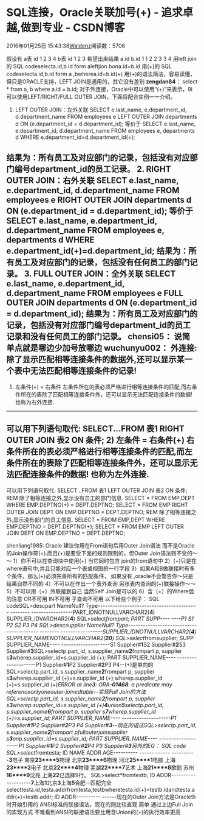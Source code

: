 
# SQL连接，Oracle关联加号(+) - 追求卓越,做到专业 - CSDN博客


2016年01月25日 15:43:38[Waldenz](https://me.csdn.net/enter89)阅读数：5706


假设有
a表
id
1
2
3
4
b表
id
1
2
3
希望出来结果
a.id b.id
1 1
2 2
3 3
4
用left join 的
SQL codeselecta.id,b.id
   form aleftjion bona.id=b.id
用(+)的
SQL codeselecta.id,b.id
   form a ,bwherea.id=b.id(+)
用(+)的语法简洁，容易读懂，但只是ORACLE支持，LEFT JOIN是通用的，其它没有差别
**zengdan84：**
select * from a, b where a.id = b.id;
对于外连接，Oracle中可以使用“(+)”来表示，9i可以使用LEFT/RIGHT/FULL OUTER JOIN，下面将配合实例一一介绍。
1. LEFT OUTER JOIN：左外关联
SELECT e.last_name, e.department_id, d.department_name
FROM employees e
LEFT OUTER JOIN departments d
ON (e.department_id = d.department_id);
等价于
SELECT e.last_name, e.department_id, d.department_name
FROM employees e, departments d
WHERE e.department_id=d.department_id(+);

结果为：所有员工及对应部门的记录，包括没有对应部门编号department_id的员工记录。
2. RIGHT OUTER JOIN：右外关联
SELECT e.last_name, e.department_id, d.department_name
FROM employees e
RIGHT OUTER JOIN departments d
ON (e.department_id = d.department_id);
等价于
SELECT e.last_name, e.department_id, d.department_name
FROM employees e, departments d
WHERE e.department_id(+)=d.department_id;
结果为：所有员工及对应部门的记录，包括没有任何员工的部门记录。
3. FULL OUTER JOIN：全外关联
SELECT e.last_name, e.department_id, d.department_name
FROM employees e
FULL OUTER JOIN departments d
ON (e.department_id = d.department_id);
结果为：所有员工及对应部门的记录，包括没有对应部门编号department_id的员工记录和没有任何员工的部门记录。
**chensi05：**
说简单点就是哪边少加号放哪边
**wuchunyu002：**
外连接:
除了显示匹配相等连接条件的数据外,还可以显示某一个表中无法匹配相等连接条件的记录!
------------------------------------------------
1) 左条件(+) = 右条件
左条件所在的表必须严格进行相等连接条件的匹配,而右条件所在的表除了匹配相等连接条件外，还可以显示无法匹配连接条件的数据!
也称为右外连接.
--------------------------------
可以用下列语句取代:
SELECT...FROM 表1 RIGHT OUTER JOIN 表2 ON 条件;
2) 左条件 = 右条件(+)
右条件所在的表必须严格进行相等连接条件的匹配,而左条件所在的表除了匹配相等连接条件外，还可以显示无法匹配连接条件的数据!
也称为左外连接.
--------------------------------
可以用下列语句取代:
SELECT...FROM 表1 LEFT OUTER JOIN 表2 ON 条件;
REM 除了相等连接之外,显示没有员工的部门信息.
SELECT * FROM EMP,DEPT WHERE EMP.DEPTNO(+) = DEPT.DEPTNO;
SELECT * FROM EMP RIGHT OUTER JOIN DEPT ON EMP.DEPTNO = DEPT.DEPTNO;
REM 除了相等连接之外,显示没有部门的员工信息.
SELECT * FROM EMP,DEPT WHERE EMP.DEPTNO = DEPT.DEPTNO(+);
SELECT * FROM EMP LEFT OUTER JOIN DEPT ON EMP.DEPTNO = DEPT.DEPTNO;

shenliang1985:
Oracle 建议你用在From语句后用Outer Join语法 而不是Oracle的Join操作符(+).而且(+)是要受下面的规则限制的，但Outer Join语法则不受的～～
1）你不可以在查询块中使用(+) 当它同时包含 join的from语句中
2）(+)只是在where语句中,并且只能对应一个表或视图的一行字段
3）如果A和B做联接时有多个条件，那么(+)必须完善所有的匹配条件，
如果没有 ,oracle不会警告你～只是结果自然不同的
4）不可以在作出一个表外查询 另张表内查询的(+)联接操作～～
5）不可以用（+）外联接到自己 当然Self Join是可以的
6）含（+）的Where后的注意
OR不可用
IN不可用
子查询不可用
以下给些个例子：
SQL codeSQL>descpart
 NameNull?    Type----------------------------------------- -------- -----------------PART_IDNOTNULLVARCHAR2(**4**)
 SUPPLIER_IDVARCHAR2(**4**)
SQL>select*frompart;
PART SUPP---- ----P1   S1
P2   S2
P3
P4
SQL>descsupplier
 NameNull?    Type----------------------------------------- -------- -----------------SUPPLIER_IDNOTNULLVARCHAR2(**4**)
 SUPPLIER_NAMENOTNULLVARCHAR2(**20**)
SQL>select*fromsupplier;
SUPP SUPPLIER_NAME---- --------------------S1   Supplier\#**1**S2   Supplier\#**2**S3   Supplier\#**3**SQL>selectp.part_id, s.supplier_name**2**frompart p, supplier s**3**wherep.supplier_id=s.supplier_id (+);
PART SUPPLIER_NAME---- --------------------P1   Supplier\#**1**P2   Supplier\#**2**P3
P4--(+)是单向的SQL>selectp.part_id, s.supplier_name**2**frompart p, supplier s**3**wherep.supplier_id (+)=s.supplier_id (+);wherep.supplier_id (+)=s.supplier_id (+)*ERROR at line**3**:
ORA-**01468**: a predicate may referenceonlyoneouter-joinedtable--实现Full Join的方法SQL>selectp.part_id, s.supplier_name**2**frompart p, supplier s**3**wherep.supplier_id=s.supplier_id (+)**4**union**5**selectp.part_id, s.supplier_name**6**frompart p, supplier s**7**wherep.supplier_id (+)=s.supplier_id;
PART SUPPLIER_NAME---- --------------------P1   Supplier\#**1**P2   Supplier\#**2**P3
P4
     Supplier\#**3**--现在的语法SQL>selectp.part_id, s.supplier_name**2**frompart pfullouterjoinsupplier s**3**onp.supplier_id=s.supplier_id;
PART SUPPLIER_NAME---- --------------------P1   Supplier\#**1**P2   Supplier\#**2**P4
P3
     Supplier\#**3**另外的EG： 
SQL code
SQL>select*fromtesta;
        ID NAME  ADDR         AGE---------- ------ ------ ----------**3**电子   南京**23****5**物理   北京**23****6**物理   河北**25****1**电脑   上海**23****2**电子   北京**22****4**物理   芜湖**22****7**艺术   上海**21****8**歌剧   苏州**16****9**沈亮   上海**22**已选择9行。
SQL>select*fromtestb;
        ID ADDR---------- ----------**7**上海**1**北京**3**上海**5**合肥--匹配完全selecttesta.id,testa.addrfromtesta,testbwheretesta.id(+)=testb.idandtesta.addr(+)=testb.addr;
        ID ADDR---------- ------现在的Outer Join方法是Oracle9i时开始引用的 ANSI标准的联接语法，现在的则比较直观 简单 
通过上边Full Join的实现方式 不难看到ANSI的联接语法要比用含Union的(+)的执行效率更高

